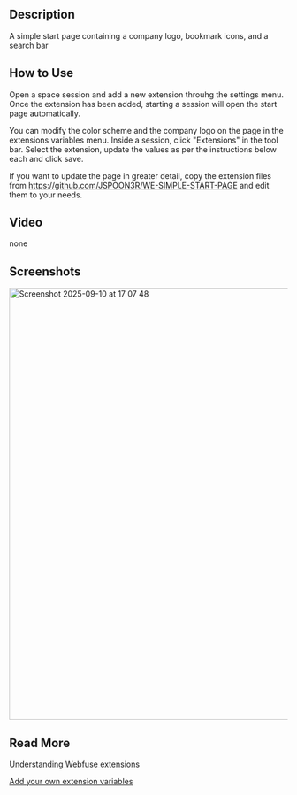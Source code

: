 
## Description
A simple start page containing a company logo, bookmark icons, and a search bar

## How to Use
Open a space session and add a new extension throuhg the settings menu. Once the extension has been added, starting a session will open the start page automatically. 

You can modify the color scheme and the company logo on the page in the extensions variables menu. Inside a session, click "Extensions" in the tool bar. Select the extension, update the values as per the instructions below each and click save. 

If you want to update the page in greater detail, copy the extension files from https://github.com/JSPOON3R/WE-SIMPLE-START-PAGE and edit them to your needs. 

## Video
none

## Screenshots
<img width="1507" height="780" alt="Screenshot 2025-09-10 at 17 07 48" src="https://github.com/user-attachments/assets/040506b0-6fdc-446b-80eb-804be8298968" />

## Read More
[Understanding Webfuse extensions](https://dev.webfuse.com/guides/virtual-web-extensions/)

[Add your own extension variables](https://dev.webfuse.com/reference/extension-api/#manifestjson)
